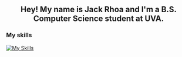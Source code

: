 <h2 align="center">Hey! My name is Jack Rhoa and I'm a B.S. Computer Science student at UVA.</h2>

<h3 align="left">My skills</h3>

[![My Skills](https://skillicons.dev/icons?i=sklearn,wordpress,html,python,flask,raspberrypi,java,css)](https://skillicons.dev)
<!--
**jack-2828/jack-2828** is a ✨ _special_ ✨ repository because its `README.md` (this file) appears on your GitHub profile.

Here are some ideas to get you started:

- 🔭 I’m currently working on ...
- 🌱 I’m currently learning ...
- 👯 I’m looking to collaborate on ...
- 🤔 I’m looking for help with ...
- 💬 Ask me about ...
- 📫 How to reach me: ...
- 😄 Pronouns: ...
- ⚡ Fun fact: ...
-->

